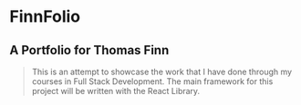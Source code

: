 # FinnFolio
## A Portfolio for Thomas Finn

> This is an attempt to showcase the work that I have done through my courses in Full Stack Development. The main framework for this project will be written with the React Library.